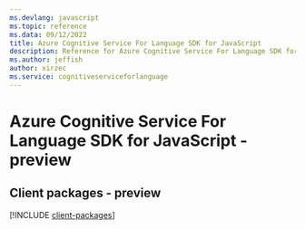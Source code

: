 ```yaml
---
ms.devlang: javascript
ms.topic: reference
ms.data: 09/12/2022
title: Azure Cognitive Service For Language SDK for JavaScript
description: Reference for Azure Cognitive Service For Language SDK for JavaScript
ms.author: jeffish
author: xirzec
ms.service: cognitiveserviceforlanguage
---
```

# Azure Cognitive Service For Language SDK for JavaScript - preview

## Client packages - preview
[!INCLUDE [client-packages](cognitive-service-for-language-client-index.md)]